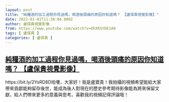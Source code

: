 ```yaml
---
layout: post
title: "純糧酒的加工過程你見過嗎，喝酒後頭痛的原因你知道嗎？ 【盧保貴視覺影像】"
date: 2022-01-01T11:30:04.000Z
author: 盧保貴視覺影像
from: https://www.youtube.com/watch?v=OhXRStDE1A0
tags: [ 盧保貴 ]
categories: [ 盧保貴 ]
---
```

<!--1641036604000-->
[純糧酒的加工過程你見過嗎，喝酒後頭痛的原因你知道嗎？ 【盧保貴視覺影像】](https://www.youtube.com/watch?v=OhXRStDE1A0)
------

<div>
https://bit.ly/2YsRD8D哈嘍，大家好！我是盧寶貴！我拍攝的視頻希望能給大家帶來貢獻能夠留存後世，能成為後人對現在的歷史參考期待影像能為將來保留文獻，給人們帶來更多的意義與思考。喜歡我的視頻記得評論哦！
</div>
